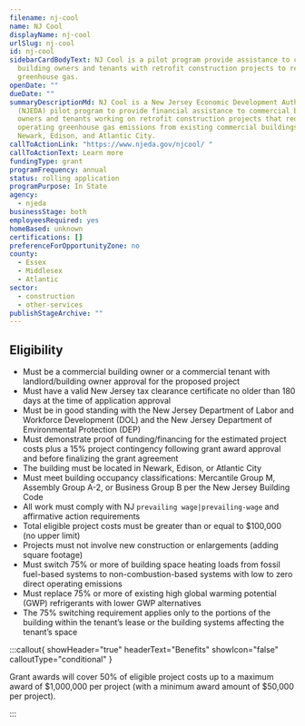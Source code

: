 ```yaml
---
filename: nj-cool
name: NJ Cool
displayName: nj-cool
urlSlug: nj-cool
id: nj-cool
sidebarCardBodyText: NJ Cool is a pilot program provide assistance to commercial
  building owners and tenants with retrofit construction projects to reduce
  greenhouse gas.
openDate: ""
dueDate: ""
summaryDescriptionMd: NJ Cool is a New Jersey Economic Development Authority
  (NJEDA) pilot program to provide financial assistance to commercial building
  owners and tenants working on retrofit construction projects that reduce
  operating greenhouse gas emissions from existing commercial buildings in
  Newark, Edison, and Atlantic City.
callToActionLink: "https://www.njeda.gov/njcool/ "
callToActionText: Learn more
fundingType: grant
programFrequency: annual
status: rolling application
programPurpose: In State
agency:
  - njeda
businessStage: both
employeesRequired: yes
homeBased: unknown
certifications: []
preferenceForOpportunityZone: no
county:
  - Essex
  - Middlesex
  - Atlantic
sector:
  - construction
  - other-services
publishStageArchive: ""
---
```

## Eligibility

* Must be a commercial building owner or a commercial tenant with landlord/building owner approval for the proposed project
* Must have a valid New Jersey tax clearance certificate no older than 180 days at the time of application approval
* Must be in good standing with the New Jersey Department of Labor and Workforce Development (DOL) and the New Jersey Department of Environmental Protection (DEP)
* Must demonstrate proof of funding/financing for the estimated project costs plus a 15% project contingency following grant award approval and before finalizing the grant agreement
* The building must be located in Newark, Edison, or Atlantic City
* Must meet building occupancy classifications: Mercantile Group M, Assembly Group A-2, or Business Group B per the New Jersey Building Code
*   All work must comply with NJ `prevailing wage|prevailing-wage` and affirmative action requirements
* Total eligible project costs must be greater than or equal to $100,000 (no upper limit)
* Projects must not involve new construction or enlargements (adding square footage)
* Must switch 75% or more of building space heating loads from fossil fuel-based systems to non-combustion-based systems with low to zero direct operating emissions
* Must replace 75% or more of existing high global warming potential (GWP) refrigerants with lower GWP alternatives
* The 75% switching requirement applies only to the portions of the building within the tenant’s lease or the building systems affecting the tenant’s space

:::callout{ showHeader="true" headerText="Benefits" showIcon="false" calloutType="conditional" }

Grant awards will cover 50% of eligible project costs up to a maximum award of $1,000,000 per project (with a minimum award amount of $50,000 per project).

:::